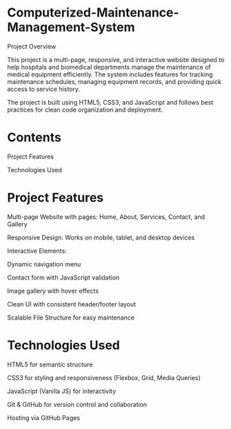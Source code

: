 # Computerized-Maintenance-Management-System
Project Overview

This project is a multi-page, responsive, and interactive website designed to help hospitals and biomedical departments manage the maintenance of medical equipment efficiently. The system includes features for tracking maintenance schedules, managing equipment records, and providing quick access to service history.

The project is built using HTML5, CSS3, and JavaScript and follows best practices for clean code organization and deployment.

# Contents

Project Features

Technologies Used




# Project Features

Multi-page Website with pages: Home, About, Services, Contact, and Gallery

Responsive Design: Works on mobile, tablet, and desktop devices

Interactive Elements:

Dynamic navigation menu

Contact form with JavaScript validation

Image gallery with hover effects

Clean UI with consistent header/footer layout

Scalable File Structure for easy maintenance

# Technologies Used

HTML5 for semantic structure

CSS3 for styling and responsiveness (Flexbox, Grid, Media Queries)

JavaScript (Vanilla JS) for interactivity

Git & GitHub for version control and collaboration

Hosting via GitHub Pages 


